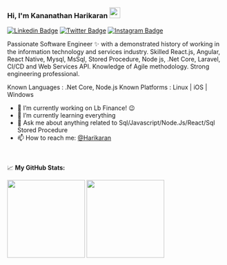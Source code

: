### Hi, I'm Kananathan Harikaran  <img src="https://media.giphy.com/media/hvRJCLFzcasrR4ia7z/giphy.gif" width="25px">

[![Linkedin Badge](https://img.shields.io/badge/-LinkedIn-0e76a8?style=flat-square&logo=Linkedin&logoColor=white)](https://linkedin.com/in/harikaran-kananathan-48006a1a0)
[![Twitter Badge](https://img.shields.io/badge/-Twitter-00acee?style=flat-square&logo=Twitter&logoColor=white)](https://twitter.com/@Harikaran0502)
[![Instagram Badge](https://img.shields.io/badge/-Instagram-e4405f?style=flat-square&logo=Instagram&logoColor=white)](https://instagram.com/kananathanharikaran/)


Passionate Software Engineer ✨ with a demonstrated history of working in the information technology and services industry. Skilled React.js, Angular, React Native, Mysql, MsSql, Stored Procedure, Node js, .Net Core, Laravel, CI/CD and Web Services API. Knowledge of Agile methodology. Strong engineering professional.

Known Languages : .Net Core, Node.js
Known Platforms : Linux | iOS | Windows

- 🔭 I’m currently working on Lb Finance! :wink: 
- 🌱 I’m currently learning everything
- 💬 Ask me about anything related to Sql/Javascript/Node.Js/React/Sql Stored Procedure
- 📫 How to reach me: [@Harikaran](https://www.linkedin.com/in/harikaran-kananathan-48006a1a0/)
</br>


📈 **My GitHub Stats:**

<p>
  <img height="180em" src="https://github-readme-stats.vercel.app/api?username=HarikaranKananathan&show_icons=true&hide_border=true&&count_private=true&include_all_commits=true" />
  <img height="180em" src="https://github-readme-stats.vercel.app/api/top-langs/?username=HarikaranKananathan&exclude_repo=KNN-Image-Classification&show_icons=true&hide_border=true&layout=compact&langs_count=8"/>
</p>



<!-- 📕 Latest Blog Posts -->
<!-- BLOG-POST-LIST:START -->
<!-- BLOG-POST-LIST:END -->

